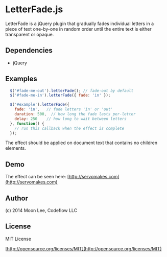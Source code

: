 LetterFade.js
==========

LetterFade is a jQuery plugin that gradually fades individual letters in a piece of text one-by-one in random order until the entire text is either transparent or opaque.

Dependencies
-------------------
* jQuery

Examples
-------------

```javascript
  $('#fade-me-out').letterFade(); // fade-out by default
  $('#fade-me-in').letterFade({ fade: 'in' });

  $('#example').letterFade({
    fade: 'in',   // fade letters 'in' or 'out'
    duration: 500,  // how long the fade lasts per-letter
    delay: 250    // how long to wait between letters
  }, function() {
    // run this callback when the effect is complete
  });
```

The effect should be applied on document text that contains no children elements.

Demo
--------
The effect can be seen here: [http://servomakes.com](http://servomakes.com)

Author
---------
(c) 2014 Moon Lee, Codeflow LLC

License
----------
MIT License

[http://opensource.org/licenses/MIT](http://opensource.org/licenses/MIT)
